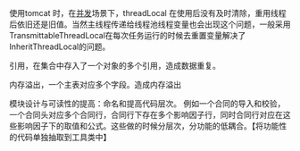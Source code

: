 

使用tomcat 时，在[并发](https://so.csdn.net/so/search?q=并发&spm=1001.2101.3001.7020)场景下，threadLocal 在使用后没有及时清除，重用线程后依旧还是旧值。当然主线程传递给线程池线程变量也会出现这个问题，一般采用TransmittableThreadLocal在每次任务运行的时候去重置变量解决了InheritThreadLocal的问题。

引用，在集合中存入了一个对象的多个引用，造成数据重复。

内存溢出，一个主表对应多个字段。造成内存溢出

模块设计与可读性的提高：命名和提高代码层次。  例如一个合同的导入和校验，一个合同头对应多个合同行，合同行下存在多个影响因子行，同时合同行对应在这些影响因子下的取值和公式。这些做的时候分层次，分功能的低耦合。【将功能性的代码单独抽取到工具类中】